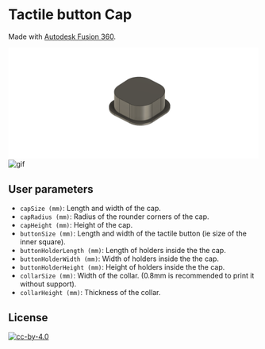 # Tactile button Cap

Made with [Autodesk Fusion 360](https://www.autodesk.fr/products/fusion-360/overview).

![3D](buttonCap.png)
![gif](buttonCap.gif)

## User parameters

* `capSize (mm)`: Length and width of the cap.
* `capRadius (mm)`: Radius of the rounder corners of the cap.
* `capHeight (mm)`: Height of the cap.
* `buttonSize (mm)`: Length and width of the tactile button (ie size of the inner square).
* `buttonHolderLength (mm)`: Length of holders inside the the cap.
* `buttonHolderWidth (mm)`: Width of holders inside the the cap.
* `buttonHolderHeight (mm)`: Height of holders inside the the cap.
* `collarSize (mm)`: Width of the collar. (0.8mm is recommended to print it without support).
* `collarHeight (mm)`: Thickness of the collar.

## License

[![cc-by-4.0](https://i.creativecommons.org/l/by/4.0/88x31.png)](LICENSE)
